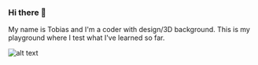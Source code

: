 ### Hi there 👋
My name is Tobias and I'm a coder with design/3D background.
This is my playground where I test what I've learned so far.

![alt text](https://tobiaswilhelm.com/apps/generated-svg/)
